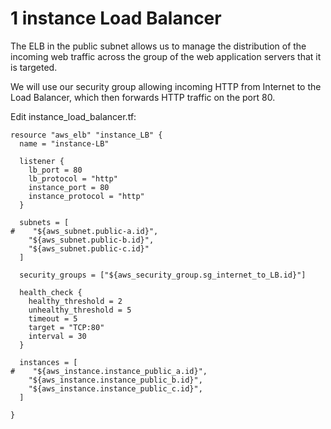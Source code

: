 # 1 instance Load Balancer

The ELB in the public subnet allows us to manage the distribution of the incoming web traffic across the group of the web application servers that it is targeted.

We will use our security group allowing incoming HTTP from Internet to the Load Balancer, which then forwards HTTP traffic on the port 80.


Edit instance_load_balancer.tf:
```console
resource "aws_elb" "instance_LB" {
  name = "instance-LB"

  listener {
    lb_port = 80
    lb_protocol = "http"
    instance_port = 80
    instance_protocol = "http"  
  }

  subnets = [
#    "${aws_subnet.public-a.id}",
    "${aws_subnet.public-b.id}",
    "${aws_subnet.public-c.id}"
  ]
  
  security_groups = ["${aws_security_group.sg_internet_to_LB.id}"]
  
  health_check {
    healthy_threshold = 2
    unhealthy_threshold = 5
    timeout = 5
    target = "TCP:80"
    interval = 30
  }
  
  instances = [
#    "${aws_instance.instance_public_a.id}",
    "${aws_instance.instance_public_b.id}",
    "${aws_instance.instance_public_c.id}",
  ]
  
}
```
  

